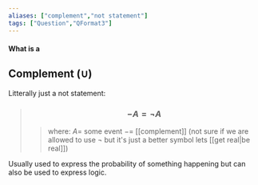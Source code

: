 ```yaml
---
aliases: ["complement","not statement"]
tags: ["Question","QFormat3"]
---
```


#### What is a
## Complement ($\cup$)

Litterally just a not statement:

> ### $$ -A = \neg A $$ 
>> where:
>> $A=$ some event 
>> $-=$ [[complement]] (not sure if we are allowed to use $\neg$ but it's just a better symbol lets [[get real|be real]]) 

Usually used to express the probability of something happening but can also be used to express logic.